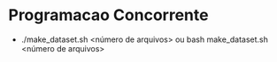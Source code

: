# Programacao Concorrente

- ./make_dataset.sh <número de arquivos> ou bash make_dataset.sh <número de arquivos>
